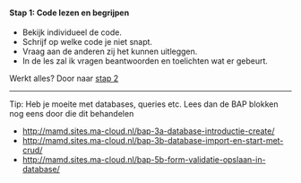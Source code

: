 #### Stap 1: Code lezen en begrijpen

- Bekijk individueel de code.
- Schrijf op welke code je niet snapt.
- Vraag aan de anderen zij het kunnen uitleggen.
- In de les zal ik vragen beantwoorden en toelichten wat er gebeurt.

Werkt alles? Door naar [stap 2](Stap2.md)

---

Tip: Heb je moeite met databases, queries etc. Lees dan de BAP blokken nog eens door die dit behandelen  
* http://mamd.sites.ma-cloud.nl/bap-3a-database-introductie-create/
* http://mamd.sites.ma-cloud.nl/bap-3b-database-import-en-start-met-crud/
* http://mamd.sites.ma-cloud.nl/bap-5b-form-validatie-opslaan-in-database/
